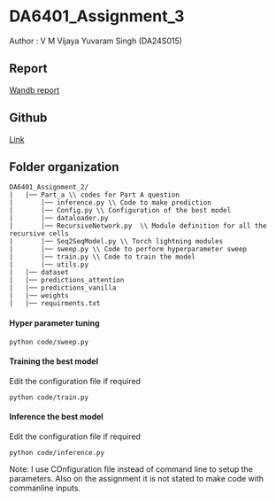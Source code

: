 # DA6401_Assignment_3

Author : V M Vijaya Yuvaram Singh (DA24S015)

## Report
[Wandb report](https://wandb.ai/yuvaramsingh/assignment_3/reports/Assignment-3-Yuvaram--VmlldzoxMjgxOTc1Ng)

## Github
[Link](https://github.com/yuvaramsingh94/DA6401_Assignment_3)

## Folder organization
```
DA6401_Assignment_2/
|   |── Part_a \\ codes for Part A question
|       |── inference.py \\ Code to make prediction
|       |── Config.py \\ Configuration of the best model
|       |── dataloader.py
|       |── RecursiveNetwork.py  \\ Module definition for all the recursive cells  
|       |── Seq2SeqModel.py \\ Torch lightning modules
|       |── sweep.py \\ Code to perform hyperparameter sweep
|       |── train.py \\ Code to train the model
|       |── utils.py
|   |── dataset
|   |── predictions_attention
|   |── predictions_vanilla
|   |── weights
|   |── requirments.txt 
```

#### Hyper parameter tuning
```
python code/sweep.py
```
#### Training the best model
Edit the configuration file if required
```
python code/train.py
```

#### Inference the best model
Edit the configuration file if required
```
python code/inference.py
```



Note: I use COnfiguration file instead of command line to setup the parameters. Also on the assignment it is not stated to make code with commanline inputs.